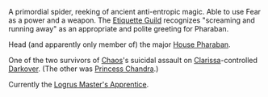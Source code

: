 A primordial spider, reeking of ancient anti-entropic magic.  Able to use Fear as a power and a weapon. The [Etiquette Guild](ChaosGuilds#etiquette) recognizes "screaming and running away" as an appropriate and polite greeting for Pharaban.

Head (and apparently only member of) the major [House Pharaban](ChaosHouses#pharaban).

One of the two survivors of [Chaos](CourtsOfChaos)'s suicidal assault on [Clarissa](ClarissaOfDarkover)-controlled [Darkover](DarkoverPromontory).  (The other was [Princess Chandra](PrincessChandraOfAssassins).)

Currently the [Logrus Master's Apprentice](RealmsLords).
